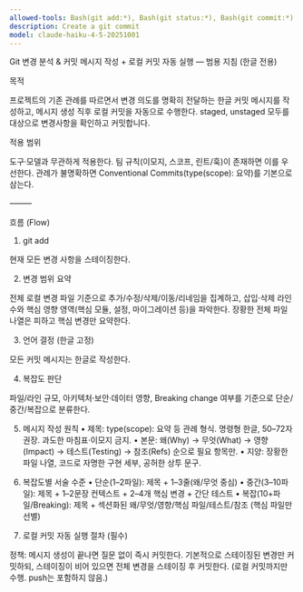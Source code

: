 ```yaml
---
allowed-tools: Bash(git add:*), Bash(git status:*), Bash(git commit:*)
description: Create a git commit
model: claude-haiku-4-5-20251001
---
```


Git 변경 분석 & 커밋 메시지 작성 + 로컬 커밋 자동 실행 — 범용 지침 (한글 전용)

목적

프로젝트의 기존 관례를 따르면서 변경 의도를 명확히 전달하는 한글 커밋 메시지를 작성하고, 메시지 생성 직후 로컬 커밋을 자동으로 수행한다.
staged, unstaged 모두를 대상으로 변경사항을 확인하고 커밋합니다.

적용 범위

도구·모델과 무관하게 적용한다. 팀 규칙(이모지, 스코프, 린트/훅)이 존재하면 이를 우선한다. 관례가 불명확하면 Conventional Commits(type(scope): 요약)를 기본으로 삼는다.

⸻

흐름 (Flow)

1) git add

현재 모든 변경 사항을 스테이징한다.

2) 변경 범위 요약

전체 로컬 변경 파일 기준으로 추가/수정/삭제/이동/리네임을 집계하고, 삽입·삭제 라인 수와 핵심 영향 영역(핵심 모듈, 설정, 마이그레이션 등)을 파악한다. 장황한 전체 파일 나열은 피하고 핵심 변경만 요약한다.

3) 언어 결정 (한글 고정)

모든 커밋 메시지는 한글로 작성한다.

4) 복잡도 판단

파일/라인 규모, 아키텍처·보안·데이터 영향, Breaking change 여부를 기준으로 단순/중간/복잡으로 분류한다.

5) 메시지 작성 원칙
	•	제목: type(scope): 요약 등 관례 형식. 명령형 한글, 50–72자 권장. 과도한 마침표·이모지 금지.
	•	본문: 왜(Why) → 무엇(What) → 영향(Impact) → 테스트(Testing) → 참조(Refs) 순으로 필요 항목만.
	•	지양: 장황한 파일 나열, 코드로 자명한 구현 세부, 공허한 상투 문구.

6) 복잡도별 서술 수준
	•	단순(1–2파일): 제목 + 1–3줄(왜/무엇 중심)
	•	중간(3–10파일): 제목 + 1–2문장 컨텍스트 + 2–4개 핵심 변경 + 간단 테스트
	•	복잡(10+파일/Breaking): 제목 + 섹션화된 왜/무엇/영향/핵심 파일/테스트/참조 (핵심 파일만 선별)

7) 로컬 커밋 자동 실행 절차 (필수)

정책: 메시지 생성이 끝나면 질문 없이 즉시 커밋한다. 기본적으로 스테이징된 변경만 커밋하되, 스테이징이 비어 있으면 전체 변경을 스테이징 후 커밋한다. (로컬 커밋까지만 수행. push는 포함하지 않음.)